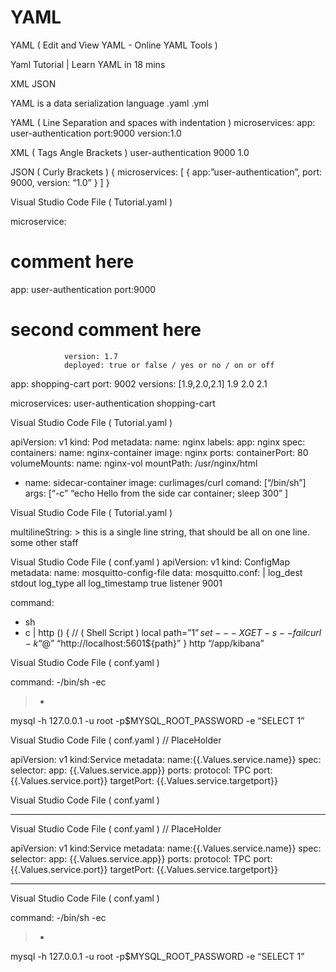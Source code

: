 # YAML

YAML ( Edit and View YAML - Online YAML Tools )


Yaml Tutorial | Learn YAML in 18 mins

XML 
JSON 

YAML is a data serialization language 
.yaml .yml

YAML ( Line Separation and spaces with indentation ) 
microservices:
app: user-authentication 
            port:9000
            version:1.0

XML ( Tags Angle Brackets ) 
<microservices>
<microservice>
<app> user-authentication </app>
<port>9000</port>
<version>1.0</version>
<microservice>
<microservices>

JSON ( Curly Brackets ) 
{
microservices: [
{
      app:”user-authentication”,
      port: 9000,
      version: “1.0”
}
]
}


Visual Studio Code
File ( Tutorial.yaml ) 

microservice: 
# comment here
 app: user-authentication
                port:9000
# second comment here 
                version: 1.7 
                deployed: true or false / yes or no / on or off 
app: shopping-cart 
     port: 9002 
     versions: [1.9,2.0,2.1]
 1.9 
2.0
2.1 

microservices:
user-authentication
shopping-cart 

Visual Studio Code
File ( Tutorial.yaml ) 

apiVersion: v1
kind: Pod
metadata:
   name: nginx
   labels:
   app: nginx 
spec:
   containers: 
name: nginx-container 
image: nginx 
            ports: 
containerPort: 80
            volumeMounts: 
name: nginx-vol
mountPath: /usr/nginx/html  
- name: sidecar-container
            image: curlimages/curl
           comand: [“/bin/sh”]
           args: [“-c” “echo Hello from the side car container; sleep 300” ]
   

Visual Studio Code
File ( Tutorial.yaml ) 

multilineString: > 
           this is a single line string,
           that should be all on one line.
           some other staff 

Visual Studio Code
File ( conf.yaml )
apiVersion: v1
kind: ConfigMap
metadata: 
   name: mosquitto-config-file
data: 
   mosquitto.conf:  | 
      log_dest stdout 
      log_type all
      log_timestamp true
      listener 9001

command:
- sh
- c
|
            http () { // ( Shell Script )
            local path=”${1}”
            set - -  -XGET - s - - fail
            curl - k “$@” “http://localhost:5601${path}”
}
           http “/app/kibana”


Visual Studio Code
File ( conf.yaml )

command:
-/bin/sh
-ec
>-
mysql -h 127.0.0.1 -u root -p$MYSQL_ROOT_PASSWORD -e “SELECT 1”



Visual Studio Code
File ( conf.yaml ) // PlaceHolder 

apiVersion: v1
kind:Service
metadata:
           name:{{.Values.service.name}}
spec:
     selector:
           app: {{.Values.service.app}}
     ports: 
protocol: TPC
port: {{.Values.service.port}}
targetPort: {{.Values.service.targetport}}


Visual Studio Code
File ( conf.yaml )

- - -

Visual Studio Code
File ( conf.yaml ) // PlaceHolder 

apiVersion: v1
kind:Service
metadata:
           name:{{.Values.service.name}}
spec:
     selector:
           app: {{.Values.service.app}}
     ports: 
protocol: TPC
port: {{.Values.service.port}}
targetPort: {{.Values.service.targetport}}

- - -

Visual Studio Code
File ( conf.yaml )

command:
-/bin/sh
-ec
>-
mysql -h 127.0.0.1 -u root -p$MYSQL_ROOT_PASSWORD -e “SELECT 1”



